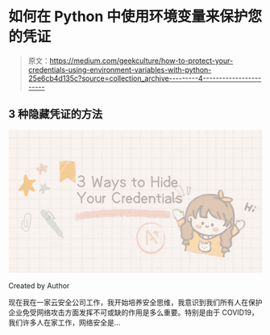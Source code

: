 # 如何在 Python 中使用环境变量来保护您的凭证

> 原文：<https://medium.com/geekculture/how-to-protect-your-credentials-using-environment-variables-with-python-25e6cb4d135c?source=collection_archive---------4----------------------->

## 3 种隐藏凭证的方法

![](img/82ad0f4c61fc34962bb9ca7741a99eb1.png)

Created by Author

现在我在一家云安全公司工作，我开始培养安全思维，我意识到我们所有人在保护企业免受网络攻击方面发挥不可或缺的作用是多么重要。特别是由于 COVID19，我们许多人在家工作，网络安全是…